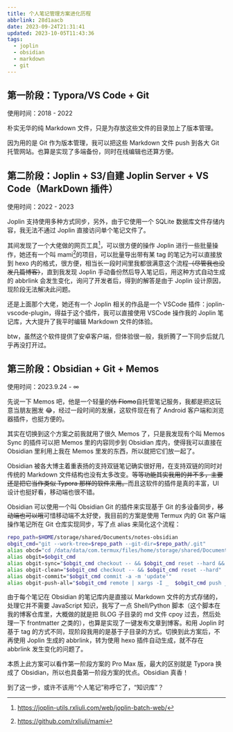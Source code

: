 ```yaml
---
title: 个人笔记管理方案进化历程
abbrlink: 28d1aacb
date: 2023-09-24T21:31:41
updated: 2023-10-05T11:43:36
tags:
  - joplin
  - obsidian
  - markdown
  - git
---
```


## 第一阶段：Typora/VS Code + Git

使用时间：2018 - 2022

朴实无华的纯 Markdown 文件，只是为存放这些文件的目录加上了版本管理。

因为用的是 Git 作为版本管理，我可以把这些 Markdown 文件 push 到各大 Git 托管网站。也算是实现了多端备份，同时在线编辑也还算方便。

## 第二阶段：Joplin + S3/自建 Joplin Server + VS Code（MarkDown 插件）

使用时间：2022 - 2023

Joplin 支持使用多种方式同步，另外，由于它使用一个 SQLite 数据库文件存储内容，我无法不通过 Joplin 直接访问单个笔记文件了。

其间发现了一个大佬做的网页工具[^1]，可以很方便的操作 Joplin 进行一些批量操作，她还有一个叫 mami[^2]的项目，可以批量导出带有某 tag 的笔记为可以直接放到 hexo 内的格式，很方便，相当长一段时间里我都很满意这个流程~~（尽管我也没发几篇博客）~~，直到我发现 Joplin 手动备份然后导入笔记后，用这种方式自动生成的 abbrlink 会发生变化，询问了开发者后，得到的解答是由于 Joplin 设计原因，现阶段无法解决此问题。

还是上面那个大佬，她还有一个 Joplin 相关的作品是一个 VSCode 插件：joplin-vscode-plugin，得益于这个插件，我可以直接使用 VSCode 操作我的 Joplin 笔记库，大大提升了我平时编辑 Markdown 文件的体验。

btw，虽然这个软件提供了安卓客户端，但体验很一般，我折腾了一下同步后就几乎再没打开过。

## 第三阶段：Obsidian + Git + Memos

使用时间：2023.9.24 - ∞

先说一下 Memos 吧，他是一个轻量的~~仿 Flomo~~自托管笔记服务，我都是把这玩意当朋友圈发 😂，经过一段时间的发展，这软件现在有了 Android 客户端和浏览器插件，也挺方便的。

其实在切换到这个方案之前我就用了很久 Memos 了，只是我发现有个叫 Memos Sync 的插件可以把 Memos 里的内容同步到 Obsidian 库内，使得我可以直接在 Obsidian 里利用上我在 Memos 里发的东西，所以就把它们放一起了。

Obsidian 被各大博主着重表扬的支持双链笔记确实很好用，在支持双链的同时对传统的 Markdown 文件结构也没有太多改变。~~等等功能其实我用的并不多，主要还是把它当作类似 Typora 那样的软件来用。~~而且这软件的插件是真的丰富，UI 设计也挺好看，移动端也很不错。

Obsidian 可以使用一个叫 Obsidian Git 的插件来实现基于 Git 的多设备同步，~~移动端也可以哦~~可惜移动端不太好使，我目前的方案是使用 Termux 内的 Git 客户端操作笔记所在 Git 仓库实现同步，写了点 alias 来简化这个流程：

```bash
repo_path=$HOME/storage/shared/Documents/notes-obsidian
obgit_cmd="git --work-tree=$repo_path --git-dir=$repo_path/.git"
alias obcd="cd /data/data/com.termux/files/home/storage/shared/Documents/notes-obsidian"
alias obgit=$obgit_cmd
alias obgit-sync="$obgit_cmd checkout -- && $obgit_cmd reset --hard && $obgit_cmd pull codeup main:main --rebase"
alias obgit-clean="$obgit_cmd checkout -- && $obgit_cmd reset --hard"
alias obgit-commit="$obgit_cmd commit -a -m 'update'"
alias obgit-push-all="$obgit_cmd remote | xargs -I _  $obgit_cmd push _"
```

由于每个笔记在 Obsidian 的笔记库内是直接以 Markdown 文件的方式存储的，处理它并不需要 JavaScript 知识，我写了一点 Shell/Python 脚本（这个脚本在我的博客仓库里，大概做的就是把 BLOG 子目录的 md 文件 cpoy 过去，然后处理一下 frontmatter 之类的），也算是实现了一键发布文章到博客。和用 Joplin 时基于 tag 的方式不同，现阶段我用的是基于子目录的方式。切换到此方案后，不再使用 Joplin 生成的 abbrlink，转为使用 hexo 插件自动生成，就不存在 abbrlink 发生变化的问题了。

本质上此方案可以看作第一阶段方案的 Pro Max 版，最大的区别就是 Typora 换成了 Obsidian，所以也具备第一阶段方案的优点。Obsidian 真香！

到了这一步，或许不该用“个人笔记”称呼它了，“知识库”？

[^1]: <https://joplin-utils.rxliuli.com/web/joplin-batch-web/>
[^2]: <https://github.com/rxliuli/mami>
